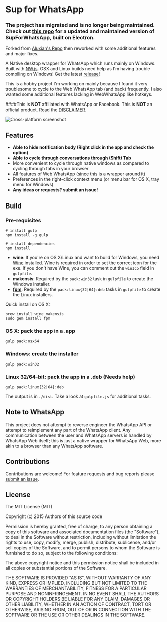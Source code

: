 # Sup for WhatsApp

### The project has migrated and is no longer being maintained. Check out [this repo](https://github.com/zweicoder/AwesomeScripts/tree/master/WhatsApp) for a updated and maintained version of SupForWhatsApp, built on Electron.

Forked from [Aluxian's Repo](https://github.com/Aluxian/WhatsApp-Desktop) then reworked with some additional features and major fixes.


A Native desktop wrapper for WhatsApp which runs mainly on Windows. Built with [NW.js](http://nwjs.io/). OSX and Linux builds need help as I'm having trouble compiling on Windows! Get the latest [release](https://github.com/zweicoder/Sup-for-WhatsApp/releases)!

This is a hobby project I'm working on mainly because I found it very troublesome to cycle to the Web WhatsApp tab (and back) frequently. I also wanted some additional features lacking in WebWhatsApp like hotkeys.

####This is **NOT** affiliated with WhatsApp or Facebook. This is **NOT** an official product. Read the [DISCLAIMER](https://github.com/zweicoder/Sup-for-WhatsApp/blob/master/DISCLAIMER).

![Cross-platform screenshot](screenshot.png)

## Features

* **Able to hide notification body (Right click in the app and check the option)**
* **Able to cycle through conversations through (Shift) Tab**
* More convenient to cycle through native windows as compared to cycling through tabs in your browser
* All features of Web WhatsApp (since this is a wrapper around it)
* Preferences in the right-click context menu (or menu bar for OS X, tray menu for Windows)
* **Any ideas or requests? submit an issue!**

## Build

### Pre-requisites

    # install gulp
    npm install -g gulp

    # install dependencies
    npm install

* **wine**: If you're on OS X/Linux and want to build for Windows, you need [Wine](http://winehq.org/) installed. Wine is required in order
to set the correct icon for the exe. If you don't have Wine, you can comment out the `winIco` field in `gulpfile`.
* **makensis**: Required by the `pack:win32` task in `gulpfile` to create the Windows installer.
* [**fpm**](https://github.com/jordansissel/fpm): Required by the `pack:linux{32|64}:deb` tasks in `gulpfile` to create the Linux installers.

Quick install on OS X:

    brew install wine makensis
    sudo gem install fpm

### OS X: pack the app in a .app

    gulp pack:osx64

### Windows: create the installer

    gulp pack:win32

### Linux 32/64-bit: pack the app in a .deb (Needs help)

    gulp pack:linux{32|64}:deb

The output is in `./dist`. Take a look at `gulpfile.js` for additional tasks.

## Note to WhatsApp

This project does not attempt to reverse engineer the WhatsApp API or attempt to reimplement any part of the WhatsApp client. Any communication between the user and WhatsApp servers is handled by WhatsApp Web itself; this is just a native wrapper for WhatsApp Web, more akin to a browser than any WhatsApp software.

## Contributions

Contributions are welcome! For feature requests and bug reports please [submit an issue](https://github.com/zweicoder/WhatsApp-Desktop/issues).

## License

The MIT License (MIT)

Copyright (c) 2015 Authors of this source code

Permission is hereby granted, free of charge, to any person obtaining a copy
of this software and associated documentation files (the "Software"), to deal
in the Software without restriction, including without limitation the rights
to use, copy, modify, merge, publish, distribute, sublicense, and/or sell
copies of the Software, and to permit persons to whom the Software is
furnished to do so, subject to the following conditions:

The above copyright notice and this permission notice shall be included in all
copies or substantial portions of the Software.

THE SOFTWARE IS PROVIDED "AS IS", WITHOUT WARRANTY OF ANY KIND, EXPRESS OR
IMPLIED, INCLUDING BUT NOT LIMITED TO THE WARRANTIES OF MERCHANTABILITY,
FITNESS FOR A PARTICULAR PURPOSE AND NONINFRINGEMENT. IN NO EVENT SHALL THE
AUTHORS OR COPYRIGHT HOLDERS BE LIABLE FOR ANY CLAIM, DAMAGES OR OTHER
LIABILITY, WHETHER IN AN ACTION OF CONTRACT, TORT OR OTHERWISE, ARISING FROM,
OUT OF OR IN CONNECTION WITH THE SOFTWARE OR THE USE OR OTHER DEALINGS IN THE
SOFTWARE.
